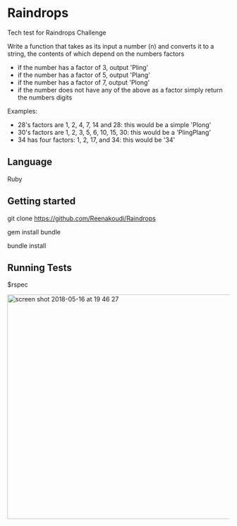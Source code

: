 # Raindrops

Tech test for Raindrops Challenge

Write a function that takes as its input a number (n) and converts it to a string, the contents of which depend on the numbers factors

- if the number has a factor of 3, output 'Pling'
- if the number has a factor of 5, output 'Plang'
- if the number has a factor of 7, output 'Plong'
- if the number does not have any of the above as a factor simply return the numbers digits

Examples:
- 28's factors are 1, 2, 4, 7, 14 and 28: this would be a simple 'Plong'
- 30's factors are 1, 2, 3, 5, 6, 10, 15, 30: this would be a 'PlingPlang'
- 34 has four factors: 1, 2, 17, and 34: this would be '34'

## Language
Ruby

## Getting started
git clone https://github.com/Reenakoudi/Raindrops  

gem install bundle  

bundle install

## Running Tests
$rspec

<img width="509" alt="screen shot 2018-05-16 at 19 46 27" src="https://user-images.githubusercontent.com/34460965/40137295-ed5a95fc-5941-11e8-9c8a-c63499898ea1.png">
